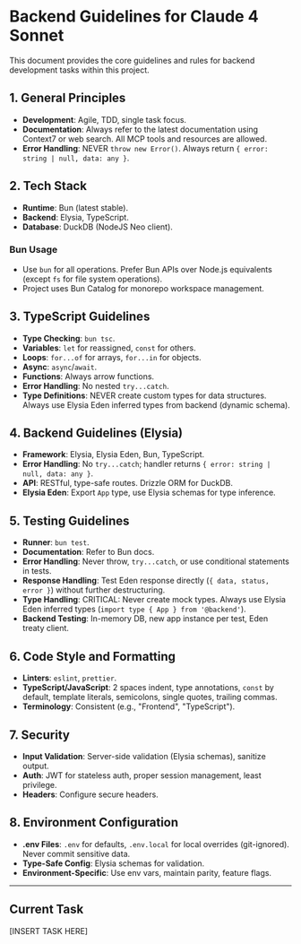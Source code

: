 # Backend Guidelines for Claude 4 Sonnet

This document provides the core guidelines and rules for backend development tasks within this project.

## 1. General Principles

- **Development**: Agile, TDD, single task focus.
- **Documentation**: Always refer to the latest documentation using Context7 or web search. All MCP tools and resources are allowed.
- **Error Handling**: NEVER `throw new Error()`. Always return `{ error: string | null, data: any }`.

## 2. Tech Stack

- **Runtime**: Bun (latest stable).
- **Backend**: Elysia, TypeScript.
- **Database**: DuckDB (NodeJS Neo client).

### Bun Usage

- Use `bun` for all operations. Prefer Bun APIs over Node.js equivalents (except `fs` for file system operations).
- Project uses Bun Catalog for monorepo workspace management.

## 3. TypeScript Guidelines

- **Type Checking**: `bun tsc`.
- **Variables**: `let` for reassigned, `const` for others.
- **Loops**: `for...of` for arrays, `for...in` for objects.
- **Async**: `async`/`await`.
- **Functions**: Always arrow functions.
- **Error Handling**: No nested `try...catch`.
- **Type Definitions**: NEVER create custom types for data structures. Always use Elysia Eden inferred types from backend (dynamic schema).

## 4. Backend Guidelines (Elysia)

- **Framework**: Elysia, Elysia Eden, Bun, TypeScript.
- **Error Handling**: No `try...catch`; handler returns `{ error: string | null, data: any }`.
- **API**: RESTful, type-safe routes. Drizzle ORM for DuckDB.
- **Elysia Eden**: Export `App` type, use Elysia schemas for type inference.

## 5. Testing Guidelines

- **Runner**: `bun test`.
- **Documentation**: Refer to Bun docs.
- **Error Handling**: Never throw, `try...catch`, or use conditional statements in tests.
- **Response Handling**: Test Eden response directly (`{ data, status, error }`) without further destructuring.
- **Type Handling**: CRITICAL: Never create mock types. Always use Elysia Eden inferred types (`import type { App } from '@backend'`).
- **Backend Testing**: In-memory DB, new app instance per test, Eden treaty client.

## 6. Code Style and Formatting

- **Linters**: `eslint`, `prettier`.
- **TypeScript/JavaScript**: 2 spaces indent, type annotations, `const` by default, template literals, semicolons, single quotes, trailing commas.
- **Terminology**: Consistent (e.g., "Frontend", "TypeScript").

## 7. Security

- **Input Validation**: Server-side validation (Elysia schemas), sanitize output.
- **Auth**: JWT for stateless auth, proper session management, least privilege.
- **Headers**: Configure secure headers.

## 8. Environment Configuration

- **.env Files**: `.env` for defaults, `.env.local` for local overrides (git-ignored). Never commit sensitive data.
- **Type-Safe Config**: Elysia schemas for validation.
- **Environment-Specific**: Use env vars, maintain parity, feature flags.

---

## Current Task

[INSERT TASK HERE]

